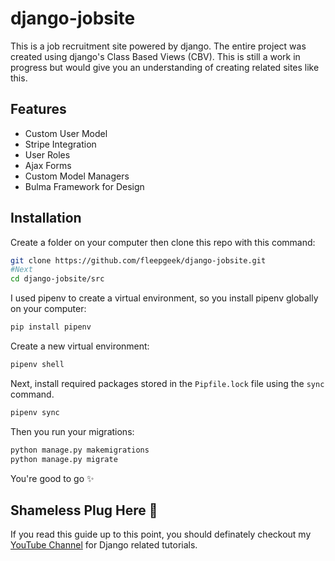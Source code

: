 # django-jobsite

This is a job recruitment site powered by django. The entire project was created using django's Class Based Views (CBV). This is still a work in progress but would give you an understanding of creating related sites like this. 

## Features
* Custom User Model
* Stripe Integration
* User Roles
* Ajax Forms
* Custom Model Managers
* Bulma Framework for Design

## Installation

Create a folder on your computer then clone this repo with this command:

```bash
git clone https://github.com/fleepgeek/django-jobsite.git
#Next
cd django-jobsite/src
```
I used pipenv to create a virtual environment, so you install pipenv globally on your computer:
```bash
pip install pipenv
```
Create a new virtual environment:
```bash
pipenv shell
```

Next, install required packages stored in the ``Pipfile.lock`` file using the ``sync`` command.
```bash
pipenv sync
```

Then you run your migrations:
```bash
python manage.py makemigrations
python manage.py migrate
```
You're good to go :sparkles:

## Shameless Plug Here :see_no_evil:
If you read this guide up to this point, you should definately checkout my [YouTube Channel](https://www.youtube.com/channel/UCXX74aetH0OPVYNxxcVpTJw) for Django related tutorials. 
